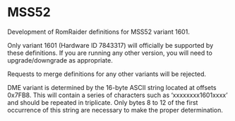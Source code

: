 # MSS52
Development of RomRaider definitions for MSS52 variant 1601.

Only variant 1601 (Hardware ID 7843317) will officially be supported by these definitions. If you are running any other version, you will need to upgrade/downgrade as appropriate.

Requests to merge definitions for any other variants will be rejected.

DME variant is determined by the 16-byte ASCII string located at offsets 0x7FB8. This will contain a series of characters such as ‘xxxxxxxx1601xxxx’ and should be repeated in triplicate. Only bytes 8 to 12 of the first occurrence of this string are necessary to make the proper determination.

